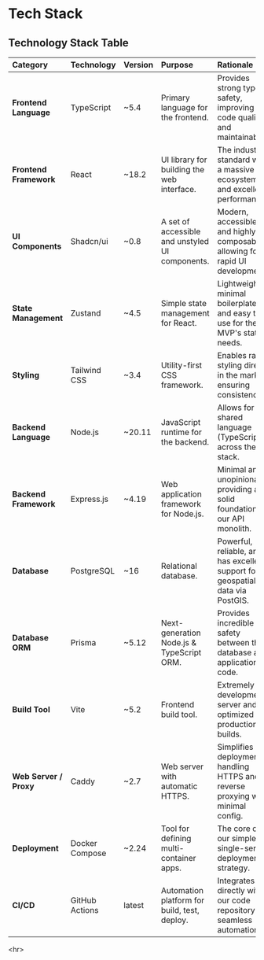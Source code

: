 # **Tech Stack**

## **Technology Stack Table**

| Category | Technology | Version | Purpose | Rationale |
| :---- | :---- | :---- | :---- | :---- |
| **Frontend Language** | TypeScript | \~5.4 | Primary language for the frontend. | Provides strong type safety, improving code quality and maintainability. |
| **Frontend Framework** | React | \~18.2 | UI library for building the web interface. | The industry standard with a massive ecosystem and excellent performance. |
| **UI Components** | Shadcn/ui | \~0.8 | A set of accessible and unstyled UI components. | Modern, accessible, and highly composable, allowing for rapid UI development. |
| **State Management** | Zustand | \~4.5 | Simple state management for React. | Lightweight, minimal boilerplate, and easy to use for the MVP's state needs. |
| **Styling** | Tailwind CSS | \~3.4 | Utility-first CSS framework. | Enables rapid styling directly in the markup, ensuring consistency. |
| **Backend Language** | Node.js | \~20.11 | JavaScript runtime for the backend. | Allows for a shared language (TypeScript) across the full stack. |
| **Backend Framework** | Express.js | \~4.19 | Web application framework for Node.js. | Minimal and unopinionated, providing a solid foundation for our API monolith. |
| **Database** | PostgreSQL | \~16 | Relational database. | Powerful, reliable, and has excellent support for geospatial data via PostGIS. |
| **Database ORM** | Prisma | \~5.12 | Next-generation Node.js & TypeScript ORM. | Provides incredible type safety between the database and application code. |
| **Build Tool** | Vite | \~5.2 | Frontend build tool. | Extremely fast development server and optimized production builds. |
| **Web Server / Proxy** | Caddy | \~2.7 | Web server with automatic HTTPS. | Simplifies deployment by handling HTTPS and reverse proxying with minimal config. |
| **Deployment** | Docker Compose | \~2.24 | Tool for defining multi-container apps. | The core of our simple, single-server deployment strategy. |
| **CI/CD** | GitHub Actions | latest | Automation platform for build, test, deploy. | Integrates directly with our code repository for seamless automation. |

\<hr\>
